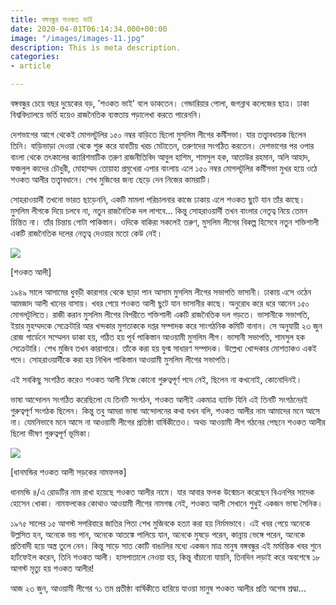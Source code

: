 ```yaml
---
title: বঙ্গবন্ধুর শওকত ভাই
date: 2020-04-01T06:14:34.000+00:00
image: "/images/images-11.jpg"
description: This is meta description.
categories:
- article

---
```

বঙ্গবন্ধুর চেয়ে বছর দুয়েকের বড়, ’শওকত ভাই’ বলে ডাকতেন। গেন্ডারিয়ার পোলা, জগন্নাথ কলেজের ছাত্র। ঢাকা বিশ্ববিদ্যালয়ে ভর্তি হয়েও রাজনৈতিক ব্যস্ততায় পড়ালেখা করতে পারেননি।

দেশভাগের আগে থেকেই মোগলটুলির ১৫০ নম্বর বাড়িতে ছিলো মুসলিম লীগের কর্মীসভা। যার তত্ত্বাবধায়ক ছিলেন তিনি। বাড়িভাড়া দেওয়া থেকে শুরু করে যাবতীয় খরচ মেটাতেন, তরুণদের সংগঠিত করতেন। দেশভাগের পর ওপার বাংলা থেকে তৎকালের ক্যারিশমাটিক তরুণ রাজনীতিবিদ আবুল হাশিম, শামসুল হক, আতাউর রহমান, অলি আহাদ, ফজলুল কাদের চৌধুরী, মোহাম্মদ তোয়াহা প্রমুখেরা এপার বাংলায় এলে ১৫০ নম্বর মোগলটুলির কর্মীসভা মুখর হয়ে ওঠে শওকত আলীর তত্ত্বাবধানে। শেখ মুজিবের জন্য ছেড়ে দেন নিজের কামরাটি।

সোহরাওয়ার্দী তখনো ভারত ছাড়েননি, একটি মামলা পরিচালনার কাজে ঢাকায় এলে শওকত ছুটে যান তাঁর কাছে। মুসলিম লীগকে দিয়ে চলবে না, নতুন রাজনৈতিক দল লাগবে... কিন্তু সোহরাওয়ার্দী তখন বাংলার নেতৃত্ব নিয়ে তেমন চিন্তিত না। তাঁর চিন্তায় গোটা পাকিস্তান। ওদিকে বাকিরা সকলেই তরুণ, মুসলিম লীগের বিকল্প হিসেবে নতুন শক্তিশালী একটি রাজনৈতিক দলের নেতৃত্ব দেওয়ার মতো কেউ নেই।

![](/images/105987882_10158154367721211_2999155861454295030_n.jpg)

\[শওকত আলী\]

১৯৪৯ সালে আসামের ধুবড়ী কারাগার থেকে ছাড়া পান আসাম মুসলিম লীগের সভাপতি ভাসানী। ঢাকায় এসে ওঠেন আমজাদ আলী খানের বাসায়। খবর পেয়ে শওকত আলী ছুটে যান ভাসানীর কাছে। অনুরোধ করে ধরে আনেন ১৫০ মোগলটুলিতে। রাজী করান মুসলিম লীগের বিপরীতে শক্তিশালী একটি রাজনৈতিক দল গড়তে। ভাসানীকে সভাপতি, ইয়ার মুহম্মদকে সেক্রেটারি আর খন্দকার মুশতাককে দপ্তর সম্পাদক করে সাংগঠনিক কমিটি বানান। সে অনুযায়ী ২৩ জুন রোজ গার্ডেনে সম্মেলন ডাকা হয়, গঠিত হয় পূর্ব পাকিস্তান আওয়ামী মুসলিম লীগ। ভাসানী সভাপতি, শামসুল হক সেক্রেটারি। শেখ মুজিব তখন কারাগারে। তাঁকে করা হয় যুগ্ম সাধারণ সম্পাদক। উল্লেখ্য খোন্দকার মোশতাকও একই পদে। সোহরাওয়ার্দীকে করা হয় নিখিল পাকিস্তান আওয়ামী মুসলিম লীগের সভাপতি।

এই সবকিছু সংগঠিত করেও শওকত আলী নিজে কোনো গুরুত্বপূর্ণ পদে নেই, ছিলেন না কখনোই, কোনোদিনই।

ভাষা আন্দোলন সংগঠিত করেছিলো যে তিনটি সংগঠন, শওকত আলীই একমাত্র ব্যাক্তি যিনি এই তিনটি সংগঠনেরই গুরুত্বপূর্ণ সংগঠক ছিলেন। কিন্তু তবু আমরা ভাষা আন্দোলনের কথা যখন বলি, শওকত আলীর নাম আমাদের মনে আসে না। যেমনিভাবে মনে আসে না আওয়ামী লীগের প্রতিষ্ঠা বার্ষিকীতেও। অথচ আওয়ামী লীগ গঠনের পেছনে শওকত আলীর ছিলো ভীষণ গুরুত্বপূর্ণ ভূমিকা।

![](/images/220px-shawkat_ali_road.jpg)

\[ধানমন্ডির শওকত আলী সড়কের নামফলক\]

ধানমন্ডি ৪/এ রোডটির নাম রাখা হয়েছে শওকত আলীর নামে। যার আবার ফলক উন্মোচন করেছেন বিএনপির সাদেক হোসেন খোকা। নামফলকের কোথাও আওয়ামী লীগের নামগন্ধ নেই, শওকত আলী সেখানে শুধুই একজন ভাষা সৈনিক।

১৯৭৫ সালের ১৫ আগস্ট সপরিবারে জাতির পিতা শেখ মুজিবকে হত্যা করা হয় নির্মমভাবে। এই খবর পেয়ে অনেকে উল্লসিত হন, অনেকে ভয় পান, অনেকে আতঙ্কে পালিয়ে যান, অনেকে মুষড়ে পরেন, কান্নায় ভেঙ্গে পরেন, অনেকে প্রতিবাদী হয়ে অস্ত্র তুলে নেন। কিন্তু সাড়ে সাত কোটি বাঙালির মধ্যে একজন মাত্র মানুষ বঙ্গবন্ধুর এই মর্মান্তিক খবর শুনে হার্টফেইল করেন, তিনি শওকত আলী। হাসপাতালে নেওয়া হয়, কিন্তু বাঁচানো যায়নি, তিনদিন লড়াই করে অবশেষে ১৮ আগস্ট মৃত্যু হয় শওকত আলীর!

আজ ২৩ জুন, আওয়ামী লীগের ৭১ তম প্রতীষ্ঠা বার্ষিকীতে হারিয়ে যাওয়া মানুষ শওকত আলীর প্রতি অশেষ শ্রদ্ধা...